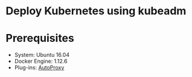 # Deploy Kubernetes using kubeadm

# Prerequisites

- System: Ubuntu 16.04
- Docker Engine: 1.12.6
- Plug-ins: [AutoProxy](https://github.com/llan-ml/AutoProxy)
